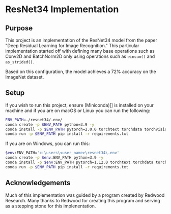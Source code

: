 # ResNet34 Implementation

## Purpose

This project is an implementation of the ResNet34 model from the paper "Deep Residual Learning for Image Recognition." This particular implementation started off with defining many base operations such as Conv2D and BatchNorm2D only using operations such as `einsum()` and `as_strided()`.  

Based on this configuration, the model achieves a 72% accuracy on the ImageNet dataset.

## Setup

If you wish to run this project, ensure (Miniconda)[] is installed on your machine and if you are on macOS or Linux you can run the following:

```bash
ENV_PATH=./resnet34/.env/
conda create -p $ENV_PATH python=3.9 -y
conda install -p $ENV_PATH pytorch=2.0.0 torchtext torchdata torchvision -c pytorch -y
conda run -p $ENV_PATH pip install -r requirements.txt
```

If you are on Windows, you can run this:

```bash
$env:ENV_PATH='c:\users\<user_name>\resnet34\.env'
conda create -p $env:ENV_PATH python=3.9 -y
conda install -p $env:ENV_PATH pytorch=1.12.0 torchtext torchdata torchvision -c pytorch -y
conda run -p $ENV_PATH pip install -r requirements.txt
```

## Acknowledgements

Much of this implementation was guided by a program created by Redwood Research. Many thanks to Redwood for creating this program and serving as a stepping stone for this implenentation.
